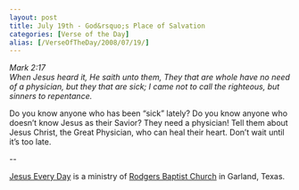 ```yaml
---
layout: post
title: July 19th - God&rsquo;s Place of Salvation
categories: [Verse of the Day]
alias: [/VerseOfTheDay/2008/07/19/]
---
```


_Mark 2:17  
When Jesus heard it, He saith unto them, They that are whole have no
need of a physician, but they that are sick; I came not to call the
righteous, but sinners to repentance._

Do you know anyone who has been &ldquo;sick&rdquo; lately? Do you
know anyone who doesn&rsquo;t know Jesus as their Savior? They need a
physician! Tell them about Jesus Christ, the Great Physician, who can
heal their heart. Don&rsquo;t wait until it&rsquo;s too late.

 --

<a href=http://jesuseveryday.net>Jesus Every Day</a> is a ministry of <a href=http://rodgersbaptist.net>Rodgers Baptist Church</a> in Garland, Texas.
